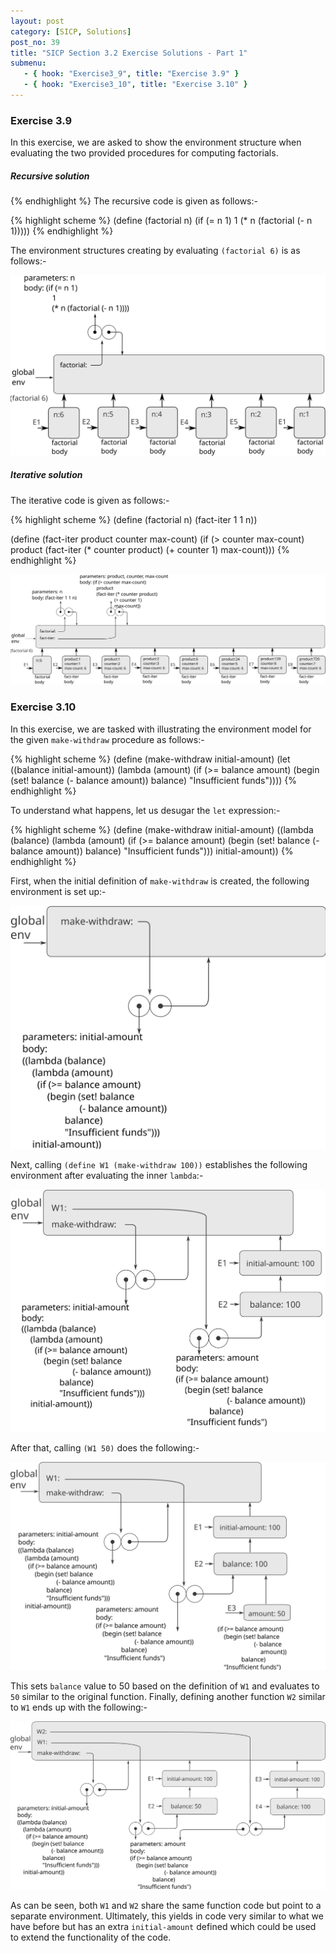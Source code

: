 ```yaml
---
layout: post
category: [SICP, Solutions]
post_no: 39
title: "SICP Section 3.2 Exercise Solutions - Part 1"
submenu:
   - { hook: "Exercise3_9", title: "Exercise 3.9" }
   - { hook: "Exercise3_10", title: "Exercise 3.10" }
---
```

### Exercise 3.9<a name="Exercise3_9">&nbsp;</a>

In this exercise, we are asked to show the environment structure when evaluating the two provided procedures for computing factorials.

##### Recursive solution

{% endhighlight %}
The recursive code is given as follows:-

{% highlight scheme %}
(define (factorial n)
  (if (= n 1)
      1
      (* n (factorial (- n 1)))))
{% endhighlight %}

<!--excerpt-->

The environment structures creating by evaluating `(factorial 6)` is as follows:-

<center>
<img src="/images/Ex3_9_Recursive.svg" alt="Environment structure for recursive case"/>
</center>

##### Iterative solution

The iterative code is given as follows:-

{% highlight scheme %}
(define (factorial n)
  (fact-iter 1 1 n))

(define (fact-iter product 
                   counter 
                   max-count)
  (if (> counter max-count)
      product
      (fact-iter (* counter product)
                 (+ counter 1)
                 max-count)))
{% endhighlight %}

<center>
<img src="/images/Ex3_9_Iterative.svg" alt="Environment structure for iterative case"/>
</center>

### Exercise 3.10<a name="Exercise3_10">&nbsp;</a>

In this exercise, we are tasked with illustrating the environment model for the given `make-withdraw` procedure as follows:-

{% highlight scheme %}
(define (make-withdraw initial-amount)
  (let ((balance initial-amount))
    (lambda (amount)
      (if (>= balance amount)
          (begin (set! balance 
                       (- balance amount))
                 balance)
          "Insufficient funds"))))
{% endhighlight %}

To understand what happens, let us desugar the `let` expression:-

{% highlight scheme %}
(define (make-withdraw initial-amount)
  ((lambda (balance)
    (lambda (amount)
      (if (>= balance amount)
          (begin (set! balance 
                       (- balance amount))
                 balance)
                 "Insufficient funds")))
    initial-amount))
{% endhighlight %}

First, when the initial definition of `make-withdraw` is created, the following environment is set up:-

<center>
<img src="/images/Ex3_10_Step1.svg" alt="After defining make-withdraw"/>
</center>

Next, calling `(define W1 (make-withdraw 100))` establishes the following environment after evaluating the inner `lambda`:- 

<center>
<img src="/images/Ex3_10_Step2.svg" alt="After defining W1"/>
</center>

After that, calling `(W1 50)` does the following:- 

<center>
<img src="/images/Ex3_10_Step3.svg" alt="While calling W1"/>
</center>

This sets `balance` value to 50 based on the definition of `W1` and evaluates to `50` similar to the original function. Finally, defining another function `W2` similar to `W1` ends up with the following:-

<center>
<img src="/images/Ex3_10_Step4.svg" alt="After defining W2"/>
</center>

As can be seen, both `W1` and `W2` share the same function code but point to a separate environment. Ultimately, this yields in code very similar to what we have before but has an extra `initial-amount` defined which could be used to extend the functionality of the code.
